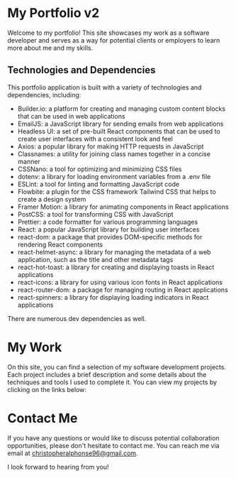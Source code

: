 # My Portfolio v2

Welcome to my portfolio! This site showcases my work as a software developer and serves as a way for potential clients or employers to learn more about me and my skills.

## Technologies and Dependencies

This portfolio application is built with a variety of technologies and dependencies, including:

- Builder.io: a platform for creating and managing custom content blocks that can be used in web applications
- EmailJS: a JavaScript library for sending emails from web applications
- Headless UI: a set of pre-built React components that can be used to create user interfaces with a consistent look and feel
- Axios: a popular library for making HTTP requests in JavaScript
- Classnames: a utility for joining class names together in a concise manner
- CSSNano: a tool for optimizing and minimizing CSS files
- dotenv: a library for loading environment variables from a .env file
- ESLint: a tool for linting and formatting JavaScript code
- Flowbite: a plugin for the CSS framework Tailwind CSS that helps to create a design system
- Framer Motion: a library for animating components in React applications
- PostCSS: a tool for transforming CSS with JavaScript
- Prettier: a code formatter for various programming languages
- React: a popular JavaScript library for building user interfaces
- react-dom: a package that provides DOM-specific methods for rendering React components
- react-helmet-async: a library for managing the metadata of a web application, such as the title and other metadata tags
- react-hot-toast: a library for creating and displaying toasts in React applications
- react-icons: a library for using various icon fonts in React applications
- react-router-dom: a package for managing routing in React applications
- react-spinners: a library for displaying loading indicators in React applications

There are numerous dev dependencies as well.

# My Work

On this site, you can find a selection of my software development projects. Each project includes a brief description and some details about the techniques and tools I used to complete it. You can view my projects by clicking on the links below:

# Contact Me

If you have any questions or would like to discuss potential collaboration opportunities, please don't hesitate to contact me. You can reach me via email at christopheralphonse96@gmail.com.

I look forward to hearing from you!
